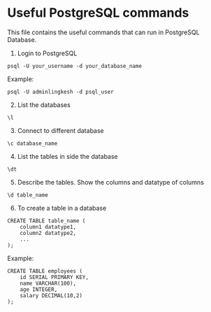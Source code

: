 # Useful PostgreSQL commands

This file contains the useful commands that can run in PostgreSQL Database.

1. Login to PostgreSQL

```
psql -U your_username -d your_database_name
```

Example:
```
psql -U adminlingkesh -d psql_user
```

2. List the databases

```
\l
```

3. Connect to different database

```
\c database_name
```

4. List the tables in side the database

```
\dt
```

5. Describe the tables. Show the columns and datatype of columns

```
\d table_name
```

6. To create a table in a database

```
CREATE TABLE table_name (
    column1 datatype1,
    column2 datatype2,
    ...
);
```

Example:
```
CREATE TABLE employees (
    id SERIAL PRIMARY KEY,
    name VARCHAR(100),
    age INTEGER,
    salary DECIMAL(10,2)
);
```

